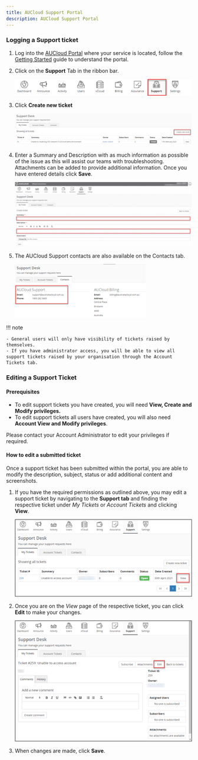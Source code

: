 ```yaml
---
title: AUCloud Support Portal
description: AUCloud Support Portal
---
```


### Logging a Support ticket

1. Log into the [AUCloud Portal](../../Platform_Services/reference_urls.md#portal-ui) where your service is located, follow the [Getting Started](../portal/getting_started.md) guide to understand the portal.

1. Click on the **Support** Tab in the ribbon bar.

    ![Support](./assets/nav_support.png)

1. Click **Create new ticket**

    ![Create New](./assets/create_new_ticket.png)

1. Enter a Summary and Description with as much information as possible of the issue as this will assist our teams with troubleshooting. Attachments can be added to provide additional information. Once you have entered details click **Save**.

    ![Summary Description](./assets/summary_description.png)
	
1. The AUCloud Support contacts are also available on the Contacts tab.

	![Contacts](./assets/contacts_tab.png)
	
!!! note

	- General users will only have visibility of tickets raised by themselves.
	- If you have administrator access, you will be able to view all support tickets raised by your organisation through the Account Tickets tab.
	
### Editing a Support Ticket

#### Prerequisites

- To edit support tickets you have created, you will need **View, Create and Modify privileges.**
- To edit support tickets all users have created, you will also need **Account View and Modify privileges**. 

Please contact your Account Administrator to edit your privileges if required.

#### How to edit a submitted ticket

Once a support ticket has been submitted within the portal, you are able to modify the description, subject, status or add additional content and screenshots.

1. If you have the required permissions as outlined above, you may edit a support ticket by navigating to the **Support tab** and finding the respective ticket under *My Tickets* or *Account Tickets* and clicking **View**.

    ![Support Desk](./assets/support_desk.png)

1. Once you are on the *View* page of the respective ticket, you can click **Edit** to make your changes.

    ![Support Desk](./assets/support_desk_edit.png)

1. When changes are made, click **Save**.